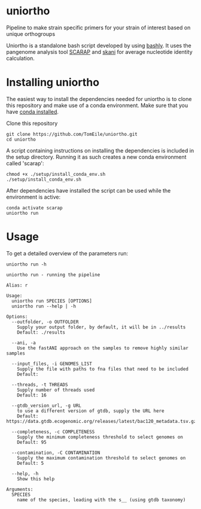 # uniortho
Pipeline to make strain specific primers for your strain of interest based on unique orthogroups

Uniortho is a standalone bash script developed by using [bashly](https://bashly.dannyb.co/). It uses the pangenome analysis tool [SCARAP](https://github.com/SWittouck/SCARAP) and [skani](https://github.com/bluenote-1577/skani) for average nucleotide identity calculation.

# Installing uniortho

The easiest way to install the dependencies needed for uniortho is to clone this repository and make use of a conda environment. Make sure that you have [conda installed](https://conda.io/projects/conda/en/latest/user-guide/install/index.html).

Clone this repository

```{bash}
git clone https://github.com/TomEile/uniortho.git
cd uniortho
```

A script containing instructions on installing the dependencies is included in the setup directory. Running it as such creates a new conda environment called 'scarap':

```{bash}
chmod +x ./setup/install_conda_env.sh
./setup/install_conda_env.sh
```

After dependencies have installed the script can be used while the environment is active:

```{bash}
conda activate scarap
uniortho run
```
# Usage

To get a detailed overview of the parameters run:

```{bash}
uniortho run -h
```

```
uniortho run - running the pipeline

Alias: r

Usage:
  uniortho run SPECIES [OPTIONS]
  uniortho run --help | -h

Options:
  --outfolder, -o OUTFOLDER
    Supply your output folder, by default, it will be in ../results
    Default: ./results

  --ani, -a
    Use the fastANI approach on the samples to remove highly similar samples

  --input_files, -i GENOMES_LIST
    Supply the file with paths to fna files that need to be included
    Default: 

  --threads, -t THREADS
    Supply number of threads used
    Default: 16

  --gtdb_version_url, -g URL
    to use a different version of gtdb, supply the URL here
    Default: https://data.gtdb.ecogenomic.org/releases/latest/bac120_metadata.tsv.gz

  --completeness, -c COMPLETENESS
    Supply the minimum completeness threshold to select genomes on
    Default: 95

  --contamination, -C CONTAMINATION
    Supply the maximum contamination threshold to select genomes on
    Default: 5

  --help, -h
    Show this help

Arguments:
  SPECIES
    name of the species, leading with the s__ (using gtdb taxonomy)
```
